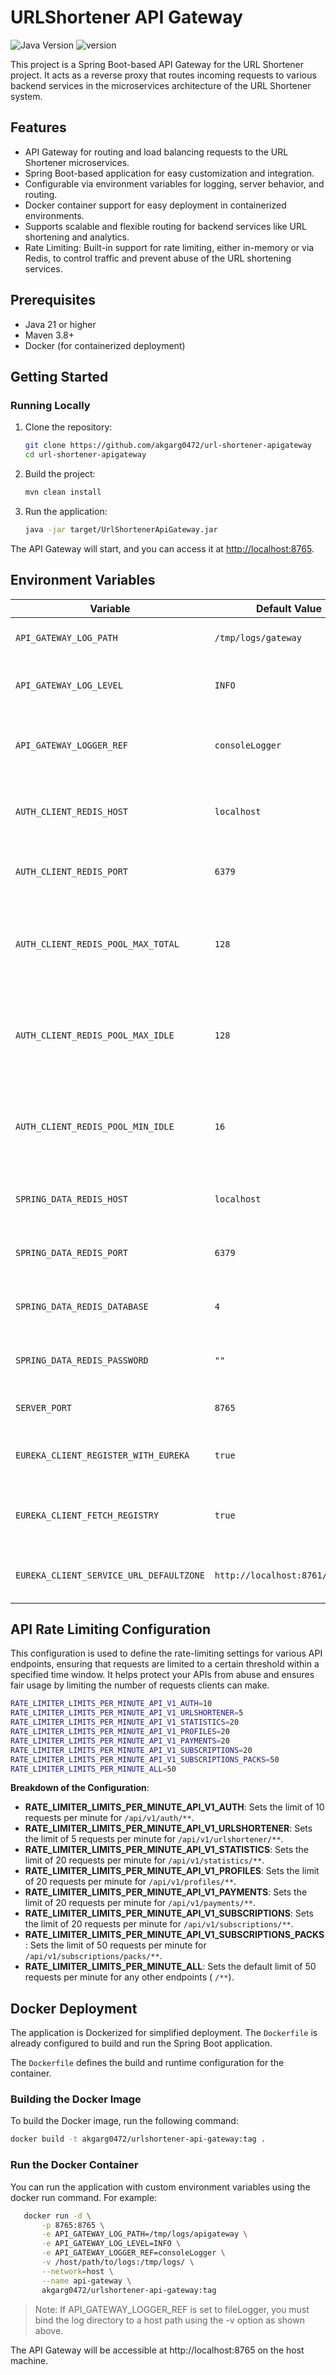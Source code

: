 # URLShortener API Gateway

![Java Version](https://img.shields.io/badge/Java-21-orange)
![version](https://img.shields.io/badge/version-2.6.4-blue)

This project is a Spring Boot-based API Gateway for the URL Shortener project. It acts as a reverse proxy that routes
incoming requests to various backend services in the microservices architecture of the URL Shortener system.

## Features

- API Gateway for routing and load balancing requests to the URL Shortener microservices.
- Spring Boot-based application for easy customization and integration.
- Configurable via environment variables for logging, server behavior, and routing.
- Docker container support for easy deployment in containerized environments.
- Supports scalable and flexible routing for backend services like URL shortening and analytics.
- Rate Limiting: Built-in support for rate limiting, either in-memory or via Redis, to control traffic and prevent
  abuse of the URL shortening services.

## Prerequisites

- Java 21 or higher
- Maven 3.8+
- Docker (for containerized deployment)

## Getting Started

### Running Locally

1. Clone the repository:
   ```bash
   git clone https://github.com/akgarg0472/url-shortener-apigateway
   cd url-shortener-apigateway
   ```

2. Build the project:
   ```bash
   mvn clean install
   ```

3. Run the application:
   ```bash
   java -jar target/UrlShortenerApiGateway.jar
   ```

The API Gateway will start, and you can access it at [http://localhost:8765](http://localhost:8765).

## Environment Variables

| Variable                                | Default Value                   | Description                                                                          |
|-----------------------------------------|---------------------------------|--------------------------------------------------------------------------------------|
| `API_GATEWAY_LOG_PATH`                  | `/tmp/logs/gateway`             | Path where Eureka logs will be stored.                                               |
| `API_GATEWAY_LOG_LEVEL`                 | `INFO`                          | Log level for general application logs.                                              |
| `API_GATEWAY_LOGGER_REF`                | `consoleLogger`                 | Reference name for the logger (`consoleLogger` or `fileLogger`).                     |
| `AUTH_CLIENT_REDIS_HOST`                | `localhost`                     | Redis host address for the authentication service.                                   |
| `AUTH_CLIENT_REDIS_PORT`                | `6379`                          | Redis port for the authentication service.                                           |
| `AUTH_CLIENT_REDIS_POOL_MAX_TOTAL`      | `128`                           | Maximum number of connections in the Redis pool for the authentication service.      |
| `AUTH_CLIENT_REDIS_POOL_MAX_IDLE`       | `128`                           | Maximum number of idle connections in the Redis pool for the authentication service. |
| `AUTH_CLIENT_REDIS_POOL_MIN_IDLE`       | `16`                            | Minimum number of idle connections in the Redis pool for the authentication service. |
| `SPRING_DATA_REDIS_HOST`                | `localhost`                     | Redis host for the Spring Data Redis connection.                                     |
| `SPRING_DATA_REDIS_PORT`                | `6379`                          | Redis port for the Spring Data Redis connection.                                     |
| `SPRING_DATA_REDIS_DATABASE`            | `4`                             | The Redis database number to use (default: 0).                                       |
| `SPRING_DATA_REDIS_PASSWORD`            | `""`                            | Password for Redis connection (if required).                                         |
| `SERVER_PORT`                           | `8765`                          | The port where the server will run.                                                  |
| `EUREKA_CLIENT_REGISTER_WITH_EUREKA`    | `true`                          | Whether to register the service with Eureka or not.                                  |
| `EUREKA_CLIENT_FETCH_REGISTRY`          | `true`                          | Whether to fetch the service registry from Eureka or not.                            |
| `EUREKA_CLIENT_SERVICE_URL_DEFAULTZONE` | `http://localhost:8761/eureka/` | The URL for the Eureka service registry.                                             |

## API Rate Limiting Configuration

This configuration is used to define the rate-limiting settings for various API endpoints, ensuring that requests are
limited to a certain threshold within a specified time window. It helps protect your APIs from abuse and ensures fair
usage by limiting the number of requests clients can make.

```bash
RATE_LIMITER_LIMITS_PER_MINUTE_API_V1_AUTH=10
RATE_LIMITER_LIMITS_PER_MINUTE_API_V1_URLSHORTENER=5
RATE_LIMITER_LIMITS_PER_MINUTE_API_V1_STATISTICS=20
RATE_LIMITER_LIMITS_PER_MINUTE_API_V1_PROFILES=20
RATE_LIMITER_LIMITS_PER_MINUTE_API_V1_PAYMENTS=20
RATE_LIMITER_LIMITS_PER_MINUTE_API_V1_SUBSCRIPTIONS=20
RATE_LIMITER_LIMITS_PER_MINUTE_API_V1_SUBSCRIPTIONS_PACKS=50
RATE_LIMITER_LIMITS_PER_MINUTE_ALL=50
```

**Breakdown of the Configuration**:

- **RATE_LIMITER_LIMITS_PER_MINUTE_API_V1_AUTH**: Sets the limit of 10 requests per minute for `/api/v1/auth/**`.
- **RATE_LIMITER_LIMITS_PER_MINUTE_API_V1_URLSHORTENER**: Sets the limit of 5 requests per minute for
  `/api/v1/urlshortener/**`.
- **RATE_LIMITER_LIMITS_PER_MINUTE_API_V1_STATISTICS**: Sets the limit of 20 requests per minute for
  `/api/v1/statistics/**`.
- **RATE_LIMITER_LIMITS_PER_MINUTE_API_V1_PROFILES**: Sets the limit of 20 requests per minute for
  `/api/v1/profiles/**`.
- **RATE_LIMITER_LIMITS_PER_MINUTE_API_V1_PAYMENTS**: Sets the limit of 20 requests per minute for
  `/api/v1/payments/**`.
- **RATE_LIMITER_LIMITS_PER_MINUTE_API_V1_SUBSCRIPTIONS**: Sets the limit of 20 requests per minute for
  `/api/v1/subscriptions/**`.
- **RATE_LIMITER_LIMITS_PER_MINUTE_API_V1_SUBSCRIPTIONS_PACKS**: Sets the limit of 50 requests per minute for
  `/api/v1/subscriptions/packs/**`.
- **RATE_LIMITER_LIMITS_PER_MINUTE_ALL**: Sets the default limit of 50 requests per minute for any other endpoints (
  `/**`).

## Docker Deployment

The application is Dockerized for simplified deployment. The `Dockerfile` is already configured to build and run the
Spring Boot application.

The `Dockerfile` defines the build and runtime configuration for the container.

### Building the Docker Image

To build the Docker image, run the following command:

  ```bash
  docker build -t akgarg0472/urlshortener-api-gateway:tag .
```

### Run the Docker Container

You can run the application with custom environment variables using the docker run command. For example:

```bash
   docker run -d \
       -p 8765:8765 \
       -e API_GATEWAY_LOG_PATH=/tmp/logs/apigateway \
       -e API_GATEWAY_LOG_LEVEL=INFO \
       -e API_GATEWAY_LOGGER_REF=consoleLogger \
       -v /host/path/to/logs:/tmp/logs/ \
       --network=host \
       --name api-gateway \
       akgarg0472/urlshortener-api-gateway:tag
```

> Note: If API_GATEWAY_LOGGER_REF is set to fileLogger, you must bind the log directory to a host path using the -v
> option as shown above.

The API Gateway will be accessible at http://localhost:8765 on the host machine.
